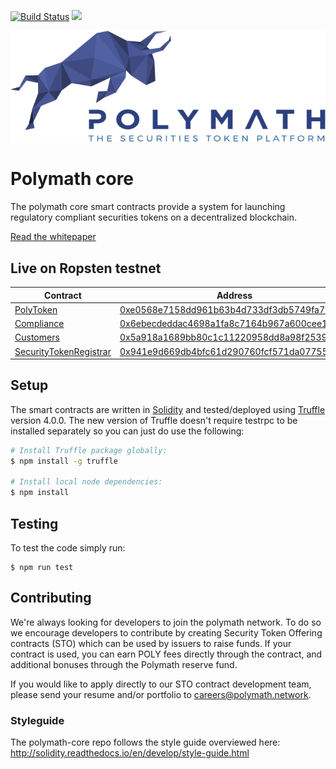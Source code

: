 [![Build Status](https://travis-ci.com/PolymathNetwork/polymath-core.svg?token=Urvmqzpy4pAxp6EpzZd6&branch=master)](https://travis-ci.com/PolymathNetwork/polymath-core)
<img src="https://img.shields.io/badge/chat-telegram-blue.svg" href="https://t.me/polymathnetwork">

<!--img src="https://img.shields.io/badge/bounties-1,000,000-green.svg" href="/issues-->

![Polymath](Polymath.png)

# Polymath core

The polymath core smart contracts provide a system for launching regulatory
compliant securities tokens on a decentralized blockchain.

[Read the whitepaper](whitepaper.pdf)

## Live on Ropsten testnet

| Contract                                                         | Address                                                                                                                       |
| ---------------------------------------------------------------- | ----------------------------------------------------------------------------------------------------------------------------- |
| [PolyToken](./contracts/PolyToken.sol)                           | [0xe0568e7158dd961b63b4d733df3db5749fa73bb8](https://ropsten.etherscan.io/address/0xe0568e7158dd961b63b4d733df3db5749fa73bb8) |
| [Compliance](./contracts/Compliance.sol)                         | [0x6ebecdeddac4698a1fa8c7164b967a600cee1b49](https://ropsten.etherscan.io/address/0x6ebecdeddac4698a1fa8c7164b967a600cee1b49) |
| [Customers](./contracts/Customers.sol)                           | [0x5a918a1689bb80c1c11220958dd8a98f25394e76](https://ropsten.etherscan.io/address/0x5a918a1689bb80c1c11220958dd8a98f25394e76) |
| [SecurityTokenRegistrar](./contracts/SecurityTokenRegistrar.sol) | [0x941e9d669db4bfc61d290760fcf571da077555b5](https://ropsten.etherscan.io/address/0x941e9d669db4bfc61d290760fcf571da077555b5) |

## Setup

The smart contracts are written in [Solidity][solidity] and tested/deployed
using [Truffle][truffle] version 4.0.0. The new version of Truffle doesn't
require testrpc to be installed separately so you can just do use the following:

```bash
# Install Truffle package globally:
$ npm install -g truffle

# Install local node dependencies:
$ npm install
```

## Testing

To test the code simply run:

```
$ npm run test
```

## Contributing

We're always looking for developers to join the polymath network. To do so we
encourage developers to contribute by creating Security Token Offering contracts
(STO) which can be used by issuers to raise funds. If your contract is used, you
can earn POLY fees directly through the contract, and additional bonuses through
the Polymath reserve fund.

If you would like to apply directly to our STO contract development team, please
send your resume and/or portfolio to careers@polymath.network.

### Styleguide

The polymath-core repo follows the style guide overviewed here:
http://solidity.readthedocs.io/en/develop/style-guide.html

[polymath]: https://polymath.network
[ethereum]: https://www.ethereum.org/
[solidity]: https://solidity.readthedocs.io/en/develop/
[truffle]: http://truffleframework.com/
[testrpc]: https://github.com/ethereumjs/testrpc

